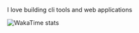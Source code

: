 I love building cli tools and web applications

![WakaTime stats](https://wakatime.com/share/@codingashishdev/eac25c0f-2212-4fbb-9fef-bdf02534750f.svg)

